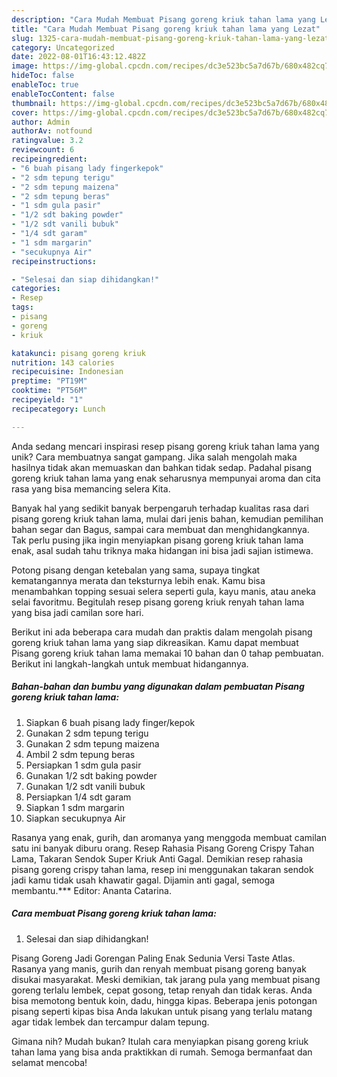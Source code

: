 ```yaml
---
description: "Cara Mudah Membuat Pisang goreng kriuk tahan lama yang Lezat"
title: "Cara Mudah Membuat Pisang goreng kriuk tahan lama yang Lezat"
slug: 1325-cara-mudah-membuat-pisang-goreng-kriuk-tahan-lama-yang-lezat
category: Uncategorized
date: 2022-08-01T16:43:12.482Z
image: https://img-global.cpcdn.com/recipes/dc3e523bc5a7d67b/680x482cq70/pisang-goreng-kriuk-tahan-lama-foto-resep-utama.jpg
hideToc: false
enableToc: true
enableTocContent: false
thumbnail: https://img-global.cpcdn.com/recipes/dc3e523bc5a7d67b/680x482cq70/pisang-goreng-kriuk-tahan-lama-foto-resep-utama.jpg
cover: https://img-global.cpcdn.com/recipes/dc3e523bc5a7d67b/680x482cq70/pisang-goreng-kriuk-tahan-lama-foto-resep-utama.jpg
author: Admin
authorAv: notfound
ratingvalue: 3.2
reviewcount: 6
recipeingredient:
- "6 buah pisang lady fingerkepok"
- "2 sdm tepung terigu"
- "2 sdm tepung maizena"
- "2 sdm tepung beras"
- "1 sdm gula pasir"
- "1/2 sdt baking powder"
- "1/2 sdt vanili bubuk"
- "1/4 sdt garam"
- "1 sdm margarin"
- "secukupnya Air"
recipeinstructions:

- "Selesai dan siap dihidangkan!"
categories:
- Resep
tags:
- pisang
- goreng
- kriuk

katakunci: pisang goreng kriuk 
nutrition: 143 calories
recipecuisine: Indonesian
preptime: "PT19M"
cooktime: "PT56M"
recipeyield: "1"
recipecategory: Lunch

---
```





Anda sedang mencari inspirasi resep pisang goreng kriuk tahan lama yang unik? Cara membuatnya sangat gampang. Jika salah mengolah maka hasilnya tidak akan memuaskan dan bahkan tidak sedap. Padahal pisang goreng kriuk tahan lama yang enak seharusnya mempunyai aroma dan cita rasa yang bisa memancing selera Kita.





Banyak hal yang sedikit banyak berpengaruh terhadap kualitas rasa dari pisang goreng kriuk tahan lama, mulai dari jenis bahan, kemudian pemilihan bahan segar dan Bagus, sampai cara membuat dan menghidangkannya. Tak perlu pusing jika ingin menyiapkan pisang goreng kriuk tahan lama enak,      asal sudah tahu triknya maka hidangan ini bisa jadi sajian istimewa.














Potong pisang dengan ketebalan yang sama, supaya tingkat kematangannya merata dan teksturnya lebih enak. Kamu bisa menambahkan topping sesuai selera seperti gula, kayu manis, atau aneka selai favoritmu. Begitulah resep pisang goreng kriuk renyah tahan lama yang bisa jadi camilan sore hari.






Berikut ini ada beberapa cara mudah dan praktis dalam mengolah pisang goreng kriuk tahan lama yang siap dikreasikan. Kamu dapat membuat Pisang goreng kriuk tahan lama memakai 10 bahan dan 0 tahap pembuatan. Berikut ini langkah-langkah untuk membuat hidangannya.

<!--inarticleads1-->

##### Bahan-bahan dan bumbu yang digunakan dalam pembuatan Pisang goreng kriuk tahan lama:

1. Siapkan 6 buah pisang lady finger/kepok
1. Gunakan 2 sdm tepung terigu
1. Gunakan 2 sdm tepung maizena
1. Ambil 2 sdm tepung beras
1. Persiapkan 1 sdm gula pasir
1. Gunakan 1/2 sdt baking powder
1. Gunakan 1/2 sdt vanili bubuk
1. Persiapkan 1/4 sdt garam
1. Siapkan 1 sdm margarin
1. Siapkan secukupnya Air


Rasanya yang enak, gurih, dan aromanya yang menggoda membuat camilan satu ini banyak diburu orang. Resep Rahasia Pisang Goreng Crispy Tahan Lama, Takaran Sendok Super Kriuk Anti Gagal. Demikian resep rahasia pisang goreng crispy tahan lama, resep ini menggunakan takaran sendok jadi kamu tidak usah khawatir gagal. Dijamin anti gagal, semoga membantu.*** Editor: Ananta Catarina. 

<!--inarticleads2-->

##### Cara membuat Pisang goreng kriuk tahan lama:


1. Selesai dan siap dihidangkan!

Pisang Goreng Jadi Gorengan Paling Enak Sedunia Versi Taste Atlas. Rasanya yang manis, gurih dan renyah membuat pisang goreng banyak disukai masyarakat. Meski demikian, tak jarang pula yang membuat pisang goreng terlalu lembek, cepat gosong, tetap renyah dan tidak keras. Anda bisa memotong bentuk koin, dadu, hingga kipas. Beberapa jenis potongan pisang seperti kipas bisa Anda lakukan untuk pisang yang terlalu matang agar tidak lembek dan tercampur dalam tepung. 

Gimana nih? Mudah bukan? Itulah cara menyiapkan pisang goreng kriuk tahan lama yang bisa anda praktikkan di rumah. Semoga bermanfaat dan selamat mencoba!
